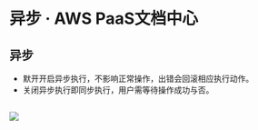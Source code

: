 # 异步 · AWS PaaS文档中心

## 异步

  * 默开开启异步执行，不影响正常操作，出错会回滚相应执行动作。
  * 关闭异步执行即同步执行，用户需等待操作成功与否。

[![](https://docs.awspaas.com/user-manual/aws-pass-console-user-manual-process-64ga/auto/yb.png)](<yb.png>)  
---